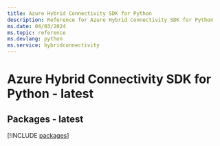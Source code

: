 ```yaml
---
title: Azure Hybrid Connectivity SDK for Python
description: Reference for Azure Hybrid Connectivity SDK for Python
ms.date: 04/03/2024
ms.topic: reference
ms.devlang: python
ms.service: hybridconnectivity
---
```

# Azure Hybrid Connectivity SDK for Python - latest
## Packages - latest
[!INCLUDE [packages](hybrid-connectivity-index.md)]